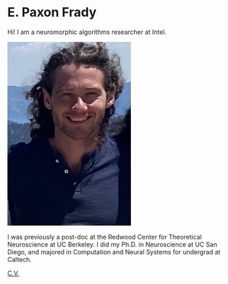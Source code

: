 <!-- #region -->
# E. Paxon Frady

Hi! I am a neuromorphic algorithms researcher at Intel.

![picture of me](profile_pic.png)

I was previously a post-doc at the Redwood Center for Theoretical Neuroscience at UC Berkeley. I did my Ph.D. in Neuroscience at UC San Diego, and majored in Computation and Neural Systems for undergrad at Caltech. 


[C.V.](https://github.com/epaxon/epaxon.github.io/raw/master/files/epfrady_cv_211006.pdf)
<!-- #endregion -->
